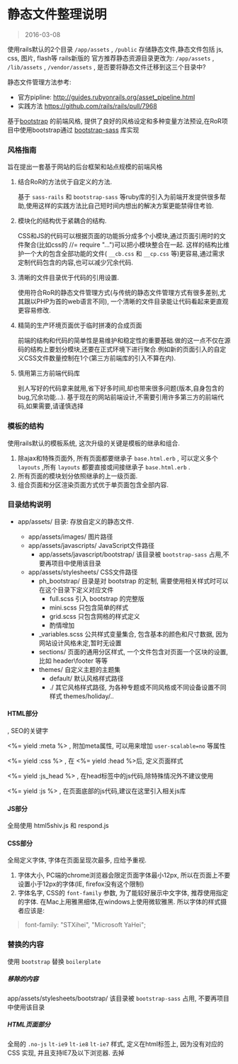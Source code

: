 # 静态文件整理说明
> 2016-03-08

使用rails默认的2个目录 ``/app/assets`` , ``/public`` 存储静态文件,静态文件包括 js, css, 图片, flash等
rails新版的 官方推荐静态资源目录更改为: ``/app/assets`` , ``/lib/assets`` , ``/vendor/assets`` , 是否要将静态文件迁移到这三个目录中?

静态文件管理方法参考:
* 官方pipline: http://guides.rubyonrails.org/asset_pipeline.html
* 实践方法 https://github.com/rails/rails/pull/7968

基于[bootstrap](http://getbootstrap.com/) 的前端风格, 提供了良好的风格设定和多种变量方法预设,在RoR项目中使用bootstrap通过 [bootstrap-sass](https://github.com/twbs/bootstrap-sass) 库实现

### 风格指南

旨在提出一套基于网站的后台框架和站点规模的前端风格

1. 结合RoR的方法优于自定义的方法.

    基于 ``sass-rails`` 和 ``bootstrap-sass`` 等ruby库的引入为前端开发提供很多帮助,使用这样的实践方法比自己短时间内想出的解决方案更能禁得住考验.

2. 模块化的结构优于紧耦合的结构.

    CSS和JS的代码可以根据页面的功能拆分成多个小模块,通过页面引用时的文件聚合(比如css的 //= require "...")可以把小模块整合在一起. 这样的结构比维护一个大的包含全部功能的文件( `__cb.css` 和 `__cp.css` 等)更容易,通过需求定制代码包含的内容,也可以减少冗余代码.

3. 清晰的文件目录优于代码的引用设置.

    使用符合RoR的静态文件管理方式(与传统的静态文件管理方式有很多差别,尤其跟以PHP为首的web语言不同), 一个清晰的文件目录能让代码看起来更直观更容易修改.

4. 精简的生产环境页面优于临时拼凑的合成页面

    前端的结构和代码的简单性是易维护和稳定性的重要基础.做的这一点不仅在源码的结构上要划分模块,还要在正式环境下进行聚合.例如新的页面引入的自定义CSS文件数量控制在1个(第三方前端库的引入不算在内).

5. 慎用第三方前端代码库

    别人写好的代码拿来就用,省下好多时间,却也带来很多问题(版本,自身包含的bug,冗余功能...). 基于现在的网站前端设计,不需要引用许多第三方的前端代码,如果需要,请谨慎选择


### 模板的结构

使用rails默认的模板系统, 这次升级的关键是模板的继承和组合.

1. 除ajax和特殊页面外, 所有页面都要继承子 ``base.html.erb`` , 可以定义多个 ``layouts`` ,所有 ``layouts`` 都要直接或间接继承子 ``base.html.erb`` .
2. 所有页面的模块划分依照继承的上一级页面.
3. 组合页面和分区渲染页面方式优于单页面包含全部内容.

### 目录结构说明

* app/assets/ 目录: 存放自定义的静态文件.

    * app/assets/images/ 图片路径
    * app/assets/javascripts/ JavaScript文件路径
        * app/assets/javascript/bootstrap/ 该目录被 ``bootstrap-sass`` 占用,不要再项目中使用该目录
    * app/assets/stylesheets/ CSS文件路径
        * ph_bootstrap/ 目录是对 bootstrap 的定制, 需要使用相关样式时可以在这个目录下定义对应文件
            * full.scss 引入 bootstrap 的完整版
            * mini.scss 只包含简单的样式
            * grid.scss 只包含网格的样式定义
            * 酌情增加
        * _variables.scss 公共样式变量集合, 包含基本的颜色和尺寸数据, 因为网站设计风格未定,暂时无设置
        * sections/ 页面的通用分区样式, 一个文件包含对页面一个区块的设置,比如 header\footer 等等
        * themes/ 自定义主题的主题集
            * default/ 默认风格样式路径
            * ./ 其它风格样式路径, 为各种专题或不同风格或不同设备设置不同样式 themes/holiday/..


#### HTML部分

<meta name="keywords" content="<%= yield :keywords %>"> , SEO的关键字

<%= yield :meta %> , 附加meta属性, 可以用来增加 `user-scalable=no` 等属性

<%= yield :css %> , 在 <%= yield :head %>后, 定义页面样式

<%= yield :js_head %> , 在head标签中的js代码,除特殊情况外不建议使用

<%= yield :js %> , 在页面底部的js代码,建议在这里引入相关js库

#### JS部分

全局使用 html5shiv.js 和 respond.js

#### CSS部分

全局定义字体, 字体在页面呈现次最多, 应给予重视.

1. 字体大小, PC端的chrome浏览器会限定页面字体最小12px, 所以在页面上不要设置小于12px的字体(IE, firefox没有这个限制)
2. 字体名字, CSS的 ``font-family`` 参数, 为了能较好展示中文字体, 推荐使用指定的字体. 在Mac上用雅黑细体,在windows上使用微软雅黑. 所以字体的样式摄者应该是:

> font-family: "STXihei", "Microsoft YaHei";

### 替换的内容
使用 ``bootstrap`` 替换 ``boilerplate``

##### 移除的内容

app/assets/stylesheets/bootstrap/ 该目录被 ``bootstrap-sass`` 占用, 不要再项目中使用该目录

##### HTML页面部分

全局的 `.no-js` `lt-ie9` `lt-ie8` `lt-ie7` 样式, 定义在html标签上, 因为没有对应的 CSS 实现, 并且支持IE7及以下浏览器. 去掉